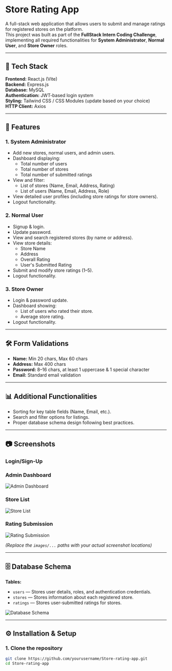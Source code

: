 # Store Rating App

A full-stack web application that allows users to submit and manage ratings for registered stores on the platform.  
This project was built as part of the **FullStack Intern Coding Challenge**, implementing all required functionalities for **System Administrator**, **Normal User**, and **Store Owner** roles.

---

## 🚀 Tech Stack

**Frontend:** React.js (Vite)  
**Backend:** Express.js  
**Database:** MySQL  
**Authentication:** JWT-based login system  
**Styling:** Tailwind CSS / CSS Modules (update based on your choice)  
**HTTP Client:** Axios  

---

## 📌 Features

### 1. System Administrator
- Add new stores, normal users, and admin users.
- Dashboard displaying:
  - Total number of users
  - Total number of stores
  - Total number of submitted ratings
- View and filter:
  - List of stores (Name, Email, Address, Rating)
  - List of users (Name, Email, Address, Role)
- View detailed user profiles (including store ratings for store owners).
- Logout functionality.

### 2. Normal User
- Signup & login.
- Update password.
- View and search registered stores (by name or address).
- View store details:
  - Store Name
  - Address
  - Overall Rating
  - User's Submitted Rating
- Submit and modify store ratings (1–5).
- Logout functionality.

### 3. Store Owner
- Login & password update.
- Dashboard showing:
  - List of users who rated their store.
  - Average store rating.
- Logout functionality.

---

## 🛠 Form Validations
- **Name:** Min 20 chars, Max 60 chars
- **Address:** Max 400 chars
- **Password:** 8–16 chars, at least 1 uppercase & 1 special character
- **Email:** Standard email validation

---

## 📊 Additional Functionalities
- Sorting for key table fields (Name, Email, etc.).
- Search and filter options for listings.
- Proper database schema design following best practices.

---

## 📷 Screenshots

### Login/Sign-Up

### Admin Dashboard
![Admin Dashboard](images/admin_dashboard.png)

### Store List
![Store List](images/store_list.png)

### Rating Submission
![Rating Submission](images/rating_submission.png)

*(Replace the `images/...` paths with your actual screenshot locations)*

---

## 🗄 Database Schema

**Tables:**
- `users` — Stores user details, roles, and authentication credentials.
- `stores` — Stores information about each registered store.
- `ratings` — Stores user-submitted ratings for stores.

![Database Schema](images/db_schema.png)

---

## ⚙️ Installation & Setup

### 1. Clone the repository
```bash
git clone https://github.com/yourusername/Store-rating-app.git
cd Store-rating-app
